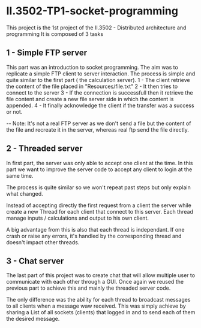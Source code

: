 # II.3502-TP1-socket-programming

This project is the 1st project of the II.3502 - Distributed architecture and programming
It is composed of 3 tasks

## 1 - Simple FTP server
This part was an introduction to socket programming. 
The aim was to replicate a simple FTP client to server interaction.
The process is simple and quite similar to the first part ( the calculation server).
1 - The client retrieve the content of the file placed in "Resources/file.txt"
2 - It then tries to connect to the server
3 - If the connection is successfull then it retrieve the file content and create a new file server side in which the content is appended.
4 - It finally acknowledge the client if the transfer was a success or not.

-- Note: It's not a real FTP server as we don't send a file but the content of the file and recreate it in the server, whereas real ftp send the file directly.


## 2 - Threaded server
In first part, the server was only able to accept one client at the time. In this part we want to improve the server code to accept any client to login at the same time.

The process is quite similar so we won't repeat past steps but only explain what changed.

Instead of accepting directly the first request from a client the server while create a new Thread for each client that connect to this server. Each thread manage inputs / calculations and output to his own client.

A big advantage from this is also that each thread is independant. If one crash or raise any errors, it's handled by the corresponding thread and doesn't impact other threads.


## 3 - Chat server
The last part of this project was to create chat that will allow multiple user to communicate with each other through a GUI.
Once again we reused the previous part to achieve this and mainly the threaded server code.

The only difference was the ability for each thread to broadcast messages to all clients when a message waw received. This was simply achieve by sharing a List of all sockets (clients) that logged in and to send each of them the desired message.
